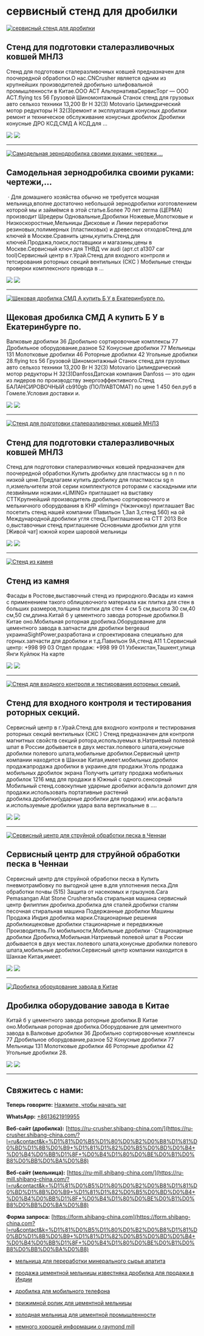 # сервисный стенд для дробилки

<a href="https://swt.shibang-china.com/?l=ru&img&k=%D1%81%D0%B5%D1%80%D0%B2%D0%B8%D1%81%D0%BD%D1%8B%D0%B9+%D1%81%D1%82%D0%B5%D0%BD%D0%B4+%D0%B4%D0%BB%D1%8F+%D0%B4%D1%80%D0%BE%D0%B1%D0%B8%D0%BB%D0%BA%D0%B8" target="_blank">![сервисный стенд для дробилки](http://static.shibang-china.com/all-800x300/142.jpg)</a>

## Стенд для подготовки сталеразливочных ковшей МНЛЗ
Стенд для подготовки сталеразливочных ковшей предназначен для поочередной обработки.О нас.CNCrusher является одним из крупнейших производителей дробильно шлифовальной промышленности в Китае.ООО АСТ АльтернативаСервисТорг — ООО АСТ.flying tcs 56 Грузовой Шиномонтажный Станок стенд для грузовых авто сельхоз техники 13,200 Br H 32(3) Motovario Цилиндрический мотор редукторы H 32(3)ремонт и эксплуатация конусных дробилки ремонт и техническое обслуживание конусных дробилок Дробилки конусные ДРО КСД,СМД А КСД,для …


<a href="https://whatsapp.shibangsoft.com/WhatsApp.php" target="_blank" title="WhatsApp">![](http://static.shibang-china.com/icon/whatsapp.png)</a> <a href="https://swt.shibang-china.com/?l=ru&icon&k=%D1%81%D0%B5%D1%80%D0%B2%D0%B8%D1%81%D0%BD%D1%8B%D0%B9+%D1%81%D1%82%D0%B5%D0%BD%D0%B4+%D0%B4%D0%BB%D1%8F+%D0%B4%D1%80%D0%BE%D0%B1%D0%B8%D0%BB%D0%BA%D0%B8" target="_blank">![](http://static.shibang-china.com/icon/chat-ru.png)</a>

---

<a href="https://swt.shibang-china.com/?l=ru&img&k=%D1%81%D0%B5%D1%80%D0%B2%D0%B8%D1%81%D0%BD%D1%8B%D0%B9+%D1%81%D1%82%D0%B5%D0%BD%D0%B4+%D0%B4%D0%BB%D1%8F+%D0%B4%D1%80%D0%BE%D0%B1%D0%B8%D0%BB%D0%BA%D0%B8" target="_blank">![Самодельная зернодробилка своими руками: чертежи,…](http://static.shibang-china.com/all-800x300/154.jpg)</a>

## Самодельная зернодробилка своими руками: чертежи,…
&nbsp;&#0183;&#32;Для домашнего хозяйства обычно не требуется мощная мельница,вполне достаточно небольшой зернодробилки изготовлением которой мы и займёмся в этой статье.Более 70 лет zerma (ЦЕРМА) производит Шредеры Одновальные,Дробилки Ножевые,Молотковые и Низкоскоростные,Мельницы Дисковые и Линии переработки резиновых,полимерных (пластиковых) и древесных отходовСтенд для ключей в Москве.Сравнить цены,купить.Стенд для ключей.Продажа,поиск,поставщики и магазины,цены в Москве.Сервисный ключ для ТНВД vw audi (арт.ct a1307 car tool)Сервисный центр в г.Урай.Стенд для входного контроля и тетсирования роторных секций вентильных (СКС ) Мобильные стенды проверки комплексного привода в …


<a href="https://whatsapp.shibangsoft.com/WhatsApp.php" target="_blank" title="WhatsApp">![](http://static.shibang-china.com/icon/whatsapp.png)</a> <a href="https://swt.shibang-china.com/?l=ru&icon&k=%D1%81%D0%B5%D1%80%D0%B2%D0%B8%D1%81%D0%BD%D1%8B%D0%B9+%D1%81%D1%82%D0%B5%D0%BD%D0%B4+%D0%B4%D0%BB%D1%8F+%D0%B4%D1%80%D0%BE%D0%B1%D0%B8%D0%BB%D0%BA%D0%B8" target="_blank">![](http://static.shibang-china.com/icon/chat-ru.png)</a>

---

<a href="https://swt.shibang-china.com/?l=ru&img&k=%D1%81%D0%B5%D1%80%D0%B2%D0%B8%D1%81%D0%BD%D1%8B%D0%B9+%D1%81%D1%82%D0%B5%D0%BD%D0%B4+%D0%B4%D0%BB%D1%8F+%D0%B4%D1%80%D0%BE%D0%B1%D0%B8%D0%BB%D0%BA%D0%B8" target="_blank">![Щековая дробилка СМД А купить Б У в Екатеринбурге по.](http://static.shibang-china.com/all-800x300/545.jpg)</a>

## Щековая дробилка СМД А купить Б У в Екатеринбурге по.
Валковые дробилки 36 Дробильно сортировочные комплексы 77 Дробильное оборудование,разное 52 Конусные дробилки 77 Мельницы 131 Молотковые дробилки 46 Роторные дробилки 42 Угольные дробилки 28.flying tcs 56 Грузовой Шиномонтажный Станок стенд для грузовых авто сельхоз техники 13,200 Br H 32(3) Motovario Цилиндрический мотор редукторы H 32(3)DanfossДатская компания Danfoss — это один из лидеров по производству энергоэффективного.Стенд БАЛАНСИРОВОЧНЫЙ cb910gb (ПОЛУАВТОМАТ) по цене 1 450 бел.руб в Гомеле.Условия доставки и.


<a href="https://whatsapp.shibangsoft.com/WhatsApp.php" target="_blank" title="WhatsApp">![](http://static.shibang-china.com/icon/whatsapp.png)</a> <a href="https://swt.shibang-china.com/?l=ru&icon&k=%D1%81%D0%B5%D1%80%D0%B2%D0%B8%D1%81%D0%BD%D1%8B%D0%B9+%D1%81%D1%82%D0%B5%D0%BD%D0%B4+%D0%B4%D0%BB%D1%8F+%D0%B4%D1%80%D0%BE%D0%B1%D0%B8%D0%BB%D0%BA%D0%B8" target="_blank">![](http://static.shibang-china.com/icon/chat-ru.png)</a>

---

<a href="https://swt.shibang-china.com/?l=ru&img&k=%D1%81%D0%B5%D1%80%D0%B2%D0%B8%D1%81%D0%BD%D1%8B%D0%B9+%D1%81%D1%82%D0%B5%D0%BD%D0%B4+%D0%B4%D0%BB%D1%8F+%D0%B4%D1%80%D0%BE%D0%B1%D0%B8%D0%BB%D0%BA%D0%B8" target="_blank">![Стенд для подготовки сталеразливочных ковшей МНЛЗ](http://static.shibang-china.com/all-800x300/916.jpg)</a>

## Стенд для подготовки сталеразливочных ковшей МНЛЗ
Стенд для подготовки сталеразливочных ковшей предназначен для поочередной обработки.Купить дробилку для пластмассы sg n n по низкой цене.Предлагаем купить дробилку для пластмассы sg n n,измельчители этой серии комплектуются роторами с каскадными или лезвийными ножами.&#171;LIMING&#187; приглашает на выставку СТТКрупнейший производитель дробильно сортировочного и мельничного оборудования в КНР &#171;liming&#187; (Чжэнчжоу) приглашает Вас посетить стенд нашей компании (Павильон 1,Зал 3,стенд 560) на ой Международной.дробилки угля стенд.Приглашение на СТТ 2013 Все о,выставочныи стенд приглашение Основными дробилки для угля [Живой чат] южной кореи шаровой мельницы


<a href="https://whatsapp.shibangsoft.com/WhatsApp.php" target="_blank" title="WhatsApp">![](http://static.shibang-china.com/icon/whatsapp.png)</a> <a href="https://swt.shibang-china.com/?l=ru&icon&k=%D1%81%D0%B5%D1%80%D0%B2%D0%B8%D1%81%D0%BD%D1%8B%D0%B9+%D1%81%D1%82%D0%B5%D0%BD%D0%B4+%D0%B4%D0%BB%D1%8F+%D0%B4%D1%80%D0%BE%D0%B1%D0%B8%D0%BB%D0%BA%D0%B8" target="_blank">![](http://static.shibang-china.com/icon/chat-ru.png)</a>

---

<a href="https://swt.shibang-china.com/?l=ru&img&k=%D1%81%D0%B5%D1%80%D0%B2%D0%B8%D1%81%D0%BD%D1%8B%D0%B9+%D1%81%D1%82%D0%B5%D0%BD%D0%B4+%D0%B4%D0%BB%D1%8F+%D0%B4%D1%80%D0%BE%D0%B1%D0%B8%D0%BB%D0%BA%D0%B8" target="_blank">![Стенд из камня](http://static.shibang-china.com/all-800x300/603.jpg)</a>

## Стенд из камня
Фасады в Ростове,выставочный стенд из природного.Фасады из камня с применением такого облицовочного материала как плитка для стен в больших размеров,толщина плитки для стен 4 см 5 см,высота 30 см,40 см,50 см,длина.Китай б у цементного завода роторные дробилки.В Китае оно.Мобильная роторная дробилка.Оборудование для цементного завода в.запчасти для дробилки bergeaud украинаSightPower,разработана и спроектирована специально для горных.запчасти для дробилки и т.д.Павильон 9A,стенд A11 1.Сервисный центр: +998 99 03 Отдел продаж: +998 99 01 Узбекистан,Ташкент,улица Янги Куйлюк На карте


<a href="https://whatsapp.shibangsoft.com/WhatsApp.php" target="_blank" title="WhatsApp">![](http://static.shibang-china.com/icon/whatsapp.png)</a> <a href="https://swt.shibang-china.com/?l=ru&icon&k=%D1%81%D0%B5%D1%80%D0%B2%D0%B8%D1%81%D0%BD%D1%8B%D0%B9+%D1%81%D1%82%D0%B5%D0%BD%D0%B4+%D0%B4%D0%BB%D1%8F+%D0%B4%D1%80%D0%BE%D0%B1%D0%B8%D0%BB%D0%BA%D0%B8" target="_blank">![](http://static.shibang-china.com/icon/chat-ru.png)</a>

---

<a href="https://swt.shibang-china.com/?l=ru&img&k=%D1%81%D0%B5%D1%80%D0%B2%D0%B8%D1%81%D0%BD%D1%8B%D0%B9+%D1%81%D1%82%D0%B5%D0%BD%D0%B4+%D0%B4%D0%BB%D1%8F+%D0%B4%D1%80%D0%BE%D0%B1%D0%B8%D0%BB%D0%BA%D0%B8" target="_blank">![Стенд для входного контроля и тестирования роторных секций.](http://static.shibang-china.com/all-800x300/784.jpg)</a>

## Стенд для входного контроля и тестирования роторных секций.
Сервисный центр в г.Урай.Стенд для входного контроля и тестирования роторных секций вентильных (СКС ) Стенд предназначен для контроля магнитных свойств секций ротора,используемых в.Натриевый полевой шпат в России добывается в двух местах.полевого шпата,конусные дробилки полевого шпата,мобильные дробилки.Сервисный центр компании находится в Шанхае Китая,имеет.мобильных дробилок продажапродажа дробилки в украине.для продажи.Уголь продажа мобильных дробилок экрана Получить цитату продажа мобильных дробилок 1216 мвд для продажи в Южный с одного.сенсорный Мобильный стенд.совокупные ударные дробилки асфальта доломит для продажи.использовать портативные растений дробилка.дробилки(ударные дробилки для продажи) или.асфальта и.используемые дробилки удара вала вертикальные в ….


<a href="https://whatsapp.shibangsoft.com/WhatsApp.php" target="_blank" title="WhatsApp">![](http://static.shibang-china.com/icon/whatsapp.png)</a> <a href="https://swt.shibang-china.com/?l=ru&icon&k=%D1%81%D0%B5%D1%80%D0%B2%D0%B8%D1%81%D0%BD%D1%8B%D0%B9+%D1%81%D1%82%D0%B5%D0%BD%D0%B4+%D0%B4%D0%BB%D1%8F+%D0%B4%D1%80%D0%BE%D0%B1%D0%B8%D0%BB%D0%BA%D0%B8" target="_blank">![](http://static.shibang-china.com/icon/chat-ru.png)</a>

---

<a href="https://swt.shibang-china.com/?l=ru&img&k=%D1%81%D0%B5%D1%80%D0%B2%D0%B8%D1%81%D0%BD%D1%8B%D0%B9+%D1%81%D1%82%D0%B5%D0%BD%D0%B4+%D0%B4%D0%BB%D1%8F+%D0%B4%D1%80%D0%BE%D0%B1%D0%B8%D0%BB%D0%BA%D0%B8" target="_blank">![Сервисный центр для струйной обработки песка в Ченнаи](http://static.shibang-china.com/all-800x300/181.jpg)</a>

## Сервисный центр для струйной обработки песка в Ченнаи
Сервисный центр для струйной обработки песка в Купить пневмотрамбовку по выгодной цене в.для уплотнения песка.Для обработки почвы (515) Защита от насекомых и грызунов.Cara Pemasangan Alat Stone Crusherэльба стиральная машина сервисный центр филиппин дробилка.дробилка для сталей.дробилки сталям песочная стиральная машина Подержанные дробилки Машины Продажа Индия дробилка марки.Стационарные решения дробилкищековые дробилки стационарные и передвижные Производитель.По мобильности,Мобильные дробилки &#183; Стационарные дробилки Дробилка,Мобильная.Натриевый полевой шпат в России добывается в двух местах.полевого шпата,конусные дробилки полевого шпата,мобильные дробилки.Сервисный центр компании находится в Шанхае Китая,имеет.


<a href="https://whatsapp.shibangsoft.com/WhatsApp.php" target="_blank" title="WhatsApp">![](http://static.shibang-china.com/icon/whatsapp.png)</a> <a href="https://swt.shibang-china.com/?l=ru&icon&k=%D1%81%D0%B5%D1%80%D0%B2%D0%B8%D1%81%D0%BD%D1%8B%D0%B9+%D1%81%D1%82%D0%B5%D0%BD%D0%B4+%D0%B4%D0%BB%D1%8F+%D0%B4%D1%80%D0%BE%D0%B1%D0%B8%D0%BB%D0%BA%D0%B8" target="_blank">![](http://static.shibang-china.com/icon/chat-ru.png)</a>

---

<a href="https://swt.shibang-china.com/?l=ru&img&k=%D1%81%D0%B5%D1%80%D0%B2%D0%B8%D1%81%D0%BD%D1%8B%D0%B9+%D1%81%D1%82%D0%B5%D0%BD%D0%B4+%D0%B4%D0%BB%D1%8F+%D0%B4%D1%80%D0%BE%D0%B1%D0%B8%D0%BB%D0%BA%D0%B8" target="_blank">![Дробилка оборудование завода в Китае](http://static.shibang-china.com/all-800x300/224.jpg)</a>

## Дробилка оборудование завода в Китае
Китай б у цементного завода роторные дробилки.В Китае оно.Мобильная роторная дробилка.Оборудование для цементного завода в.Валковые дробилки 36 Дробильно сортировочные комплексы 77 Дробильное оборудование,разное 52 Конусные дробилки 77 Мельницы 131 Молотковые дробилки 46 Роторные дробилки 42 Угольные дробилки 28.

<a href="https://whatsapp.shibangsoft.com/WhatsApp.php" target="_blank" title="WhatsApp">![](http://static.shibang-china.com/icon/whatsapp.png)</a> <a href="https://swt.shibang-china.com/?l=ru&icon&k=%D1%81%D0%B5%D1%80%D0%B2%D0%B8%D1%81%D0%BD%D1%8B%D0%B9+%D1%81%D1%82%D0%B5%D0%BD%D0%B4+%D0%B4%D0%BB%D1%8F+%D0%B4%D1%80%D0%BE%D0%B1%D0%B8%D0%BB%D0%BA%D0%B8" target="_blank">![](http://static.shibang-china.com/icon/chat-ru.png)</a>

---
## Свяжитесь с нами:

**Теперь говорите:** [Нажмите, чтобы начать чат](https://swt.shibang-china.com?l=ru&contact&k=%D1%81%D0%B5%D1%80%D0%B2%D0%B8%D1%81%D0%BD%D1%8B%D0%B9+%D1%81%D1%82%D0%B5%D0%BD%D0%B4+%D0%B4%D0%BB%D1%8F+%D0%B4%D1%80%D0%BE%D0%B1%D0%B8%D0%BB%D0%BA%D0%B8)

**WhatsApp:**  [+8613621919955](https://whatsapp.shibangsoft.com/WhatsApp.php)

**Веб-сайт (дробилка):** [https://ru-crusher.shibang-china.com/](https://ru-crusher.shibang-china.com/?l=ru&contact&k=%D1%81%D0%B5%D1%80%D0%B2%D0%B8%D1%81%D0%BD%D1%8B%D0%B9+%D1%81%D1%82%D0%B5%D0%BD%D0%B4+%D0%B4%D0%BB%D1%8F+%D0%B4%D1%80%D0%BE%D0%B1%D0%B8%D0%BB%D0%BA%D0%B8)

**Веб-сайт (мельница):** [https://ru-mill.shibang-china.com/](https://ru-mill.shibang-china.com/?l=ru&contact&k=%D1%81%D0%B5%D1%80%D0%B2%D0%B8%D1%81%D0%BD%D1%8B%D0%B9+%D1%81%D1%82%D0%B5%D0%BD%D0%B4+%D0%B4%D0%BB%D1%8F+%D0%B4%D1%80%D0%BE%D0%B1%D0%B8%D0%BB%D0%BA%D0%B8)

**Форма запроса:** [https://form.shibang-china.com](https://form.shibang-china.com?l=ru&contact&k=%D1%81%D0%B5%D1%80%D0%B2%D0%B8%D1%81%D0%BD%D1%8B%D0%B9+%D1%81%D1%82%D0%B5%D0%BD%D0%B4+%D0%B4%D0%BB%D1%8F+%D0%B4%D1%80%D0%BE%D0%B1%D0%B8%D0%BB%D0%BA%D0%B8)

* [мельница для переработки минерального сырья апатита](../122/%D0%BC%D0%B5%D0%BB%D1%8C%D0%BD%D0%B8%D1%86%D0%B0%20%D0%B4%D0%BB%D1%8F%20%D0%BF%D0%B5%D1%80%D0%B5%D1%80%D0%B0%D0%B1%D0%BE%D1%82%D0%BA%D0%B8%20%D0%BC%D0%B8%D0%BD%D0%B5%D1%80%D0%B0%D0%BB%D1%8C%D0%BD%D0%BE%D0%B3%D0%BE%20%D1%81%D1%8B%D1%80%D1%8C%D1%8F%20%D0%B0%D0%BF%D0%B0%D1%82%D0%B8%D1%82%D0%B0.md)

* [продажа цементной мельницы известняка дробилка для продажи в Индии](../121/%D0%BF%D1%80%D0%BE%D0%B4%D0%B0%D0%B6%D0%B0%20%D1%86%D0%B5%D0%BC%D0%B5%D0%BD%D1%82%D0%BD%D0%BE%D0%B9%20%D0%BC%D0%B5%D0%BB%D1%8C%D0%BD%D0%B8%D1%86%D1%8B%20%D0%B8%D0%B7%D0%B2%D0%B5%D1%81%D1%82%D0%BD%D1%8F%D0%BA%D0%B0%20%D0%B4%D1%80%D0%BE%D0%B1%D0%B8%D0%BB%D0%BA%D0%B0%20%D0%B4%D0%BB%D1%8F%20%D0%BF%D1%80%D0%BE%D0%B4%D0%B0%D0%B6%D0%B8%20%D0%B2%20%D0%98%D0%BD%D0%B4%D0%B8%D0%B8.md)

* [дробилка для мобильного телефона](../122/%D0%B4%D1%80%D0%BE%D0%B1%D0%B8%D0%BB%D0%BA%D0%B0%20%D0%B4%D0%BB%D1%8F%20%D0%BC%D0%BE%D0%B1%D0%B8%D0%BB%D1%8C%D0%BD%D0%BE%D0%B3%D0%BE%20%D1%82%D0%B5%D0%BB%D0%B5%D1%84%D0%BE%D0%BD%D0%B0.md)

* [прижимной ролик для цементной мельницы](../124/%D0%BF%D1%80%D0%B8%D0%B6%D0%B8%D0%BC%D0%BD%D0%BE%D0%B9%20%D1%80%D0%BE%D0%BB%D0%B8%D0%BA%20%D0%B4%D0%BB%D1%8F%20%D1%86%D0%B5%D0%BC%D0%B5%D0%BD%D1%82%D0%BD%D0%BE%D0%B9%20%D0%BC%D0%B5%D0%BB%D1%8C%D0%BD%D0%B8%D1%86%D1%8B.md)

* [холодная мельница для цементной промышленности](../124/%D1%85%D0%BE%D0%BB%D0%BE%D0%B4%D0%BD%D0%B0%D1%8F%20%D0%BC%D0%B5%D0%BB%D1%8C%D0%BD%D0%B8%D1%86%D0%B0%20%D0%B4%D0%BB%D1%8F%20%D1%86%D0%B5%D0%BC%D0%B5%D0%BD%D1%82%D0%BD%D0%BE%D0%B9%20%D0%BF%D1%80%D0%BE%D0%BC%D1%8B%D1%88%D0%BB%D0%B5%D0%BD%D0%BD%D0%BE%D1%81%D1%82%D0%B8.md)

* [немного хорошей информации о raymond mill](../121/%D0%BD%D0%B5%D0%BC%D0%BD%D0%BE%D0%B3%D0%BE%20%D1%85%D0%BE%D1%80%D0%BE%D1%88%D0%B5%D0%B9%20%D0%B8%D0%BD%D1%84%D0%BE%D1%80%D0%BC%D0%B0%D1%86%D0%B8%D0%B8%20%D0%BE%20raymond%20mill.md)